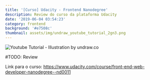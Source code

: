 ```yaml
---
title: '[Curso] Udacity - Frontend Nanodegree'
description: Review do curso da plataforma Udacity
date: '2019-06-04 03:54:23'
category: frontend
background: '#e7508c'
thumbnail: assets/img/undraw_youtube_tutorial_2gn3.png
---
```

![Youtube Tutorial - Illustration by undraw.co](assets/img/undraw_youtube_tutorial_2gn3.png "Youtube Tutorial - Illustration by undraw.co")

\#TODO: Review

Link para o curso: <https://www.udacity.com/course/front-end-web-developer-nanodegree--nd0011>
